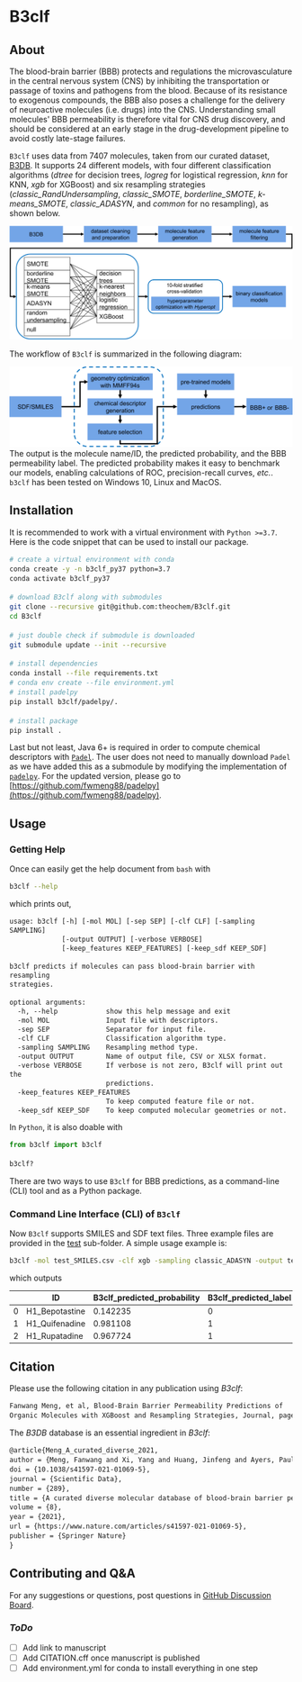 # B3clf

## About

The blood-brain barrier (BBB) protects and regulations the microvasculature in the central nervous system (CNS)
by inhibiting the transportation or passage of toxins and pathogens from the blood. Because of its resistance to 
exogenous compounds, the BBB also poses a challenge for the
delivery of neuroactive molecules (i.e. drugs) into the CNS. 
Understanding small molecules' BBB permeability is therefore vital for CNS drug discovery, and should 
be considered at an early stage in the drug-development pipeline to avoid costly late-stage failures.

`B3clf` uses data from 7407 molecules, taken from our curated dataset, 
[B3DB](https://github.com/theochem/B3DB). It supports
24 different models, with four different classification algorithms (_dtree_ for decision
trees, _logreg_ for logistical regression, _knn_ for KNN, _xgb_ for XGBoost) and six resampling
strategies (_classic_RandUndersampling_, _classic_SMOTE_, _borderline_SMOTE_, _k-means_SMOTE_, _classic_ADASYN_,
and _common_ for no resampling), as shown below.

![BBB_general_workflow_v4.png](b3clf/BBB_general_workflow_v4.png)

The workflow of `B3clf` is summarized in the following diagram:

![b3clf_structure.png](b3clf/b3clf_structure.png)
The output is the molecule name/ID, the predicted probability, and the BBB
permeability label. The predicted probability makes it easy to benchmark our models, enabling
calculations of ROC, precision-recall curves, _etc._. `b3clf` has been tested on Windows 10,
Linux and MacOS.

## Installation

It is recommended to work with a virtual environment with `Python >=3.7`. Here is the code
snippet that can be used to install our package.

```bash
# create a virtual environment with conda
conda create -y -n b3clf_py37 python=3.7
conda activate b3clf_py37

# download B3clf along with submodules
git clone --recursive git@github.com:theochem/B3clf.git
cd B3clf

# just double check if submodule is downloaded
git submodule update --init --recursive

# install dependencies
conda install --file requirements.txt
# conda env create --file environment.yml
# install padelpy
pip install b3clf/padelpy/.

# install package
pip install .
```

Last but not least, Java 6+ is required in order to compute chemical descriptors with
[`Padel`](http://www.yapcwsoft.com/dd/padeldescriptor/). The user does not need to manually
download `Padel` as we have added this as a submodule by modifying the implementation of
[`padelpy`](https://github.com/ecrl/padelpy). For the updated version, please go to
[https://github.com/fwmeng88/padelpy](https://github.com/fwmeng88/padelpy).

## Usage

### Getting Help

Once can easily get the help document from `bash` with

```bash
b3clf --help
```

which prints out,

```
usage: b3clf [-h] [-mol MOL] [-sep SEP] [-clf CLF] [-sampling SAMPLING]
             [-output OUTPUT] [-verbose VERBOSE]
             [-keep_features KEEP_FEATURES] [-keep_sdf KEEP_SDF]

b3clf predicts if molecules can pass blood-brain barrier with resampling
strategies.

optional arguments:
  -h, --help            show this help message and exit
  -mol MOL              Input file with descriptors.
  -sep SEP              Separator for input file.
  -clf CLF              Classification algorithm type.
  -sampling SAMPLING    Resampling method type.
  -output OUTPUT        Name of output file, CSV or XLSX format.
  -verbose VERBOSE      If verbose is not zero, B3clf will print out the
                        predictions.
  -keep_features KEEP_FEATURES
                        To keep computed feature file or not.
  -keep_sdf KEEP_SDF    To keep computed molecular geometries or not.
```

In `Python`, it is also doable with

```python
from b3clf import b3clf

b3clf?
```

There are two ways to use `B3clf` for BBB predictions, as a command-line (CLI) tool and as a Python
package.

### Command Line Interface (CLI) of `B3clf`

Now `B3clf` supports SMILES and SDF text files. Three example files are provided in the
[test](b3clf/test) sub-folder. A simple usage example is:

```bash
b3clf -mol test_SMILES.csv -clf xgb -sampling classic_ADASYN -output test_SMILES_pred.xlsx -verbose 1
```

which outputs

|   | ID             | B3clf_predicted_probability | B3clf_predicted_label |
| - | -------------- | --------------------------- | --------------------- |
| 0 | H1_Bepotastine | 0.142235                    | 0                     |
| 1 | H1_Quifenadine | 0.981108                    | 1                     |
| 2 | H1_Rupatadine  | 0.967724                    | 1                     |

## Citation

Please use the following citation in any publication using *B3clf*:

```md
Fanwang Meng, et al, Blood-Brain Barrier Permeability Predictions of
Organic Molecules with XGBoost and Resampling Strategies, Journal, page, volume, year, doi.
```
The *B3DB* database is an essential ingredient in *B3clf*:
```md
@article{Meng_A_curated_diverse_2021,
author = {Meng, Fanwang and Xi, Yang and Huang, Jinfeng and Ayers, Paul W.},
doi = {10.1038/s41597-021-01069-5},
journal = {Scientific Data},
number = {289},
title = {A curated diverse molecular database of blood-brain barrier permeability with chemical descriptors},
volume = {8},
year = {2021},
url = {https://www.nature.com/articles/s41597-021-01069-5},
publisher = {Springer Nature}
}
```

## Contributing and Q&A

For any suggestions or questions, post questions in
[GitHub Discussion Board](https://github.com/theochem/B3clf/discussions).

### _ToDo_

- [ ] Add link to manuscript
- [ ] Add CITATION.cff once manuscript is published
- [ ] Add environment.yml for conda to install everything in one step
